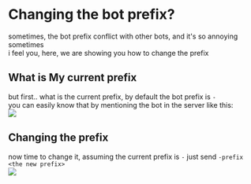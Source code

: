# Changing the bot prefix?
sometimes, the bot prefix conflict with other bots, and it's so annoying sometimes\
i feel you, here, we are showing you how to change the prefix

## What is My current prefix
but first.. what is the current prefix, by default the bot prefix is `-`\
you can easily know that by mentioning the bot in the server like this:\
![](https://i.imgur.com/esIqZLd.jpg)

## Changing the prefix
now time to change it, assuming the current prefix is `-`
just send `-prefix <the new prefix>`\
![](https://i.imgur.com/VafYIFD.jpg)
